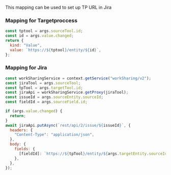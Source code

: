 This mapping can be used to set up TP URL in Jira

### Mapping for Targetproccess

```js
const tptool = args.sourceTool.id;
const id = args.value.changed;
return {
  kind: "Value",
  value: `https://${tptool}/entity/${id}`,
};
```

### Mapping for Jira

```js
const workSharingService = context.getService("workSharing/v2");
const jiraTool = args.sourceTool;
const tpTool = args.targetTool.id;
const jiraApi = workSharingService.getProxy(jiraTool);
const issueId = args.sourceEntity.sourceId;
const fieldId = args.sourceField.id;

if (args.value.changed) {
  return;
}
await jiraApi.putAsync(`rest/api/2/issue/${issueId}`, {
  headers: {
    "Content-Type": "application/json",
  },
  body: {
    fields: {
      [fieldId]: `https://${tpTool}/entity/${args.targetEntity.sourceId}`,
    },
  },
});
```
